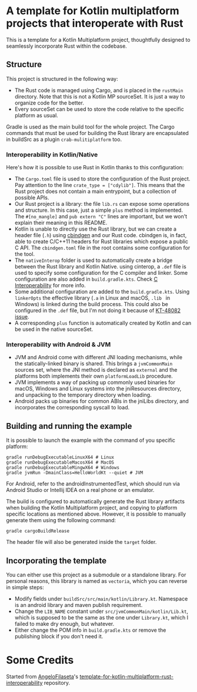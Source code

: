 # A template for Kotlin multiplatform projects that interoperate with Rust

This is a template for a Kotlin Multiplatform project, thoughtfully designed to seamlessly incorporate Rust within the
codebase.

## Structure

This project is structured in the following way:

- The Rust code is managed using Cargo, and is placed in the `rustMain` directory.
  Note that this is not a Kotlin MP sourceSet. It is just a way to organize code for the better.
- Every sourceSet can be used to store the code relative to the specific platform as usual.

Gradle is used as the main build tool for the whole project.
The Cargo commands that must be used for building the Rust library are encapsulated in buildSrc
as a plugin `crab-mulitiplatform` too.

### Interoperability in Kotlin/Native

Here's how it is possible to use Rust in Kotlin thanks to this configuration:

- The `Cargo.toml` file is used to store the configuration of the Rust project.
  Pay attention to the line `crate_type = ["cdylib"]`.
  This means that the Rust project does not contain a main entrypoint, but a collection of possible APIs.
- Our Rust project is a library: the file `lib.rs` can expose some operations and structure.
  In this case, just a simple `plus` method is implemented.
  The `#[no_mangle]` and `pub extern "C"` lines are important, but we won't explain their meaning in this README.
- Kotlin is unable to directly use the Rust library,
  but we can create a header file (`.h`) using [cbindgen](https://github.com/mozilla/cbindgen) and our Rust code.
  cbindgen is, in fact, able to create C/C++11 headers for Rust libraries which expose a public C API.
  The `cbindgen.toml` file in the root contains some configuration for the tool.
- The `nativeInterop` folder is used to automatically create a bridge between the Rust library and Kotlin Native.
  using cinterop, a `.def` file is used to specify some configuration for the C compiler and linker.
  Some configuration are also added in `build.gradle.kts`.
  Check [C Interoperability](https://kotlinlang.org/docs/native-c-interop.html) for more info.
- Some additional configuration are added to the `build.gradle.kts`.
  Using `linkerOpts` the effective library (`.a` in Linux and macOS, `.lib ` in Windows) is linked during the build
  process.
  This could also be configured in the `.def` file, but I'm not doing it because
  of [KT-48082 issue](https://youtrack.jetbrains.com/issue/KT-48082).
- A corresponding `plus` function is automatically created by Kotlin and can be used in the native sourceSet.

### Interoperability with Android & JVM

- JVM and Android come with different JNI loading mechanisms, while the statically-linked binary is shared.
  This brings a `jvmCommonMain` sources set, where the JNI method is declared as `external` and the platforms
  both implements their own `platformLoadLib` procedure.
- JVM implements a way of packing up commonly used binaries for macOS, Windows and Linux systems into the
  jniResources directory, and unpacking to the temporary directory when loading.
- Android packs up binaries for common ABIs in the jniLibs directory, and incorporates the corresponding
  syscall to load.

## Building and running the example

It is possible to launch the example with the command of you specific platform:

```shell
gradle runDebugExecutableLinuxX64 # Linux
gradle runDebugExecutableMacosX64 # MacOS
gradle runDebugExecutableMingwX64 # Windows
gradle jvmRun -DmainClass=HelloWorldKt --quiet # JVM
```

For Android, refer to the androidInstrumentedTest, which should run via Android Studio or Intellij IDEA
on a real phone or an emulator.

The build is configured to automatically generate the Rust library artifacts when building the Kotlin Multiplatform
project,
and copying to platform specific locations as mentioned above.
However, it is possible to manually generate them using the following command:

```shell
gradle cargoBuildRelease
```

The header file will also be generated inside the `target` folder.

## Incorporating the template
You can either use this project as a submodule or a standalone library.
For personal reasons, this library is named as `vectoria`, which you can reverse in simple steps:

- Modify fields under `buildSrc/src/main/kotlin/Library.kt`. Namespace is an android library and maven publish requirement. 
- Change the `LIB_NAME` constant under `src/jvmCommonMain/kotlin/Lib.kt`, which is supposed to be
the same as the one under `Library.kt`, which I failed to make dry enough, but whatever.
- Either change the POM info in `build.gradle.kts` or remove the publishing block if you don't need it.

# Some Credits

Started from [AngeloFilaseta](https://github.com/AngeloFilaseta)'s
[template-for-kotlin-multiplatform-rust-interoperability](https://github.com/AngeloFilaseta/template-for-kotlin-multiplatform-rust-interoperability)
repository.